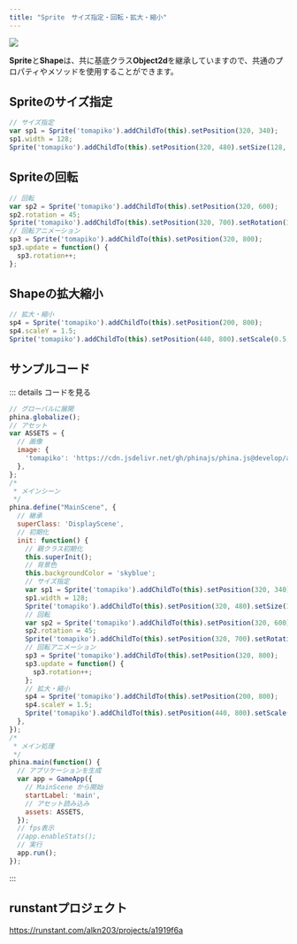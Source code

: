 ```yaml
---
title: "Sprite　サイズ指定・回転・拡大・縮小"
---
```


![](https://storage.googleapis.com/zenn-user-upload/sff06rcfmdhib2toqdyqgh1ochag)

**Sprite**と**Shape**は、共に基底クラス**Object2d**を継承していますので、共通のプロパティやメソッドを使用することができます。

## Spriteのサイズ指定

```js
// サイズ指定
var sp1 = Sprite('tomapiko').addChildTo(this).setPosition(320, 340);
sp1.width = 128;
Sprite('tomapiko').addChildTo(this).setPosition(320, 480).setSize(128, 128);
```

## Spriteの回転

```js
// 回転
var sp2 = Sprite('tomapiko').addChildTo(this).setPosition(320, 600);
sp2.rotation = 45;
Sprite('tomapiko').addChildTo(this).setPosition(320, 700).setRotation(15);
// 回転アニメーション
sp3 = Sprite('tomapiko').addChildTo(this).setPosition(320, 800);
sp3.update = function() {
  sp3.rotation++;
};
```

## Shapeの拡大縮小

```js
// 拡大・縮小
sp4 = Sprite('tomapiko').addChildTo(this).setPosition(200, 800);
sp4.scaleY = 1.5;
Sprite('tomapiko').addChildTo(this).setPosition(440, 800).setScale(0.5, 0.5);
```

## サンプルコード
::: details コードを見る
```js
// グローバルに展開
phina.globalize();
// アセット
var ASSETS = {
  // 画像
  image: {
    'tomapiko': 'https://cdn.jsdelivr.net/gh/phinajs/phina.js@develop/assets/images/tomapiko.png',
  },
};
/*
 * メインシーン
 */
phina.define("MainScene", {
  // 継承
  superClass: 'DisplayScene',
  // 初期化
  init: function() {
    // 親クラス初期化
    this.superInit();
    // 背景色
    this.backgroundColor = 'skyblue';
    // サイズ指定
    var sp1 = Sprite('tomapiko').addChildTo(this).setPosition(320, 340);
    sp1.width = 128;
    Sprite('tomapiko').addChildTo(this).setPosition(320, 480).setSize(128, 128);
    // 回転
    var sp2 = Sprite('tomapiko').addChildTo(this).setPosition(320, 600);
    sp2.rotation = 45;
    Sprite('tomapiko').addChildTo(this).setPosition(320, 700).setRotation(15);
    // 回転アニメーション
    sp3 = Sprite('tomapiko').addChildTo(this).setPosition(320, 800);
    sp3.update = function() {
      sp3.rotation++;
    };
    // 拡大・縮小
    sp4 = Sprite('tomapiko').addChildTo(this).setPosition(200, 800);
    sp4.scaleY = 1.5;
    Sprite('tomapiko').addChildTo(this).setPosition(440, 800).setScale(0.5, 0.5);
  },
});
/*
 * メイン処理
 */
phina.main(function() {
  // アプリケーションを生成
  var app = GameApp({
    // MainScene から開始
    startLabel: 'main',
    // アセット読み込み
    assets: ASSETS,
  });
  // fps表示
  //app.enableStats();
  // 実行
  app.run();
});
```
:::

## runstantプロジェクト
https://runstant.com/alkn203/projects/a1919f6a
